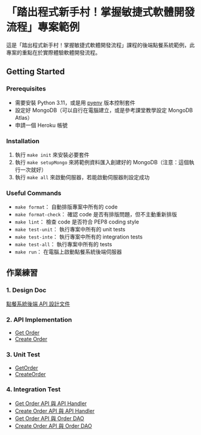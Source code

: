 # 「踏出程式新手村！掌握敏捷式軟體開發流程」專案範例 

這是「踏出程式新手村！掌握敏捷式軟體開發流程」課程的後端點餐系統範例，此專案的重點在於實際體驗軟體開發流程。

## Getting Started

### Prerequisites

- 需要安裝 Python 3.11，或是用 [pyenv](https://github.com/pyenv/pyenv) 版本控制套件
- 設定好 MongoDB（可以自行在電腦建立，或是參考課堂教學設定 MongoDB Atlas）
- 申請一個 Heroku 帳號

### Installation

1. 執行 `make init` 來安裝必要套件
2. 執行 `make setupMongo` 來將範例資料匯入創建好的 MongoDB（注意：這個執行一次就好）
3. 執行 `make all` 來啟動伺服器，若能啟動伺服器則設定成功

### Useful Commands

- `make format`： 自動排版專案中所有的 code
- `make format-check`： 確認 code 是否有排版問題，但不主動重新排版
- `make lint`： 檢查 code 是否符合 PEP8 coding style
- `make test-unit`： 執行專案中所有的 unit tests
- `make test-inte`： 執行專案中所有的 integration tests
- `make test-all`： 執行專案中所有的 tests
- `make run`： 在電腦上啟動點餐系統後端伺服器

## 作業練習

### 1. Design Doc

[點餐系統後端 API 設計文件](./design_doc/README.md)

### 2. API Implementation

- [Get Order](./order_system/handler/get_order.py)
- [Create Order](./order_system/handler/create_order.py)

### 3. Unit Test

- [GetOrder](./tst/unit/handler/test_get_order.py)
- [CreateOrder](./tst/unit/handler/test_create_order.py)

### 4. Integration Test
- [Get Order API 與 API Handler](./tst/integration/test_api_handler_inte.py)
- [Create Order API 與 API Handler](./tst/integration/test_api_handler_inte.py)
- [Get Order API 與 Order DAO](./tst/integration/test_handler_dao_inte.py)
- [Create Order API 與 Order DAO](./tst/integration/test_handler_dao_inte.py)